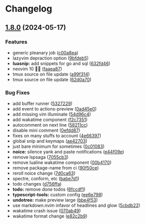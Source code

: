 # Changelog

## [1.8.0](https://github.com/rubiin/init.lua/compare/v1.7.8...v1.8.0) (2024-05-17)


### Features

* generic pleanary job ([c00a8ea](https://github.com/rubiin/init.lua/commit/c00a8ea2c969246cefba6c429b2130bf12f48714))
* lazyvim depraction option ([9bfdeb5](https://github.com/rubiin/init.lua/commit/9bfdeb57f863e8648b7f1ec83f4fd219b3165c91))
* **luasnip:** add snippets for go and sql ([632fd46](https://github.com/rubiin/init.lua/commit/632fd46decc3df73107bb521b5b780a746637815))
* neovim 10 🎉🥳 ([faaea87](https://github.com/rubiin/init.lua/commit/faaea87013a6dd39d306423db41f55e9e7bcc576))
* tmux source on file update ([a99f314](https://github.com/rubiin/init.lua/commit/a99f314009f2c81d8644698624df1ecae2cdc119))
* tmux source on file update ([62d0a70](https://github.com/rubiin/init.lua/commit/62d0a7066c5540cbc09b6e877767c5dd2f4f4bc5))


### Bug Fixes

* add buffer runner ([5327229](https://github.com/rubiin/init.lua/commit/5327229de7899fe156180815fec4fc58267645c5))
* add event to actions-preview ([0ad45e0](https://github.com/rubiin/init.lua/commit/0ad45e0810c45dab1ff2b7ca4199291a5916dcb8))
* add missing vim illuminate ([54d96c4](https://github.com/rubiin/init.lua/commit/54d96c4b495f1ce978970257d37d5e68beabe26e))
* add wakatime component ([f2c7351](https://github.com/rubiin/init.lua/commit/f2c7351418175c006c4bf37e76c584a5d48a6a63))
* autocomment on next line ([58211cc](https://github.com/rubiin/init.lua/commit/58211ccd640182be1987e1d0a1d32065def686df))
* disable mini comment ([0efdd87](https://github.com/rubiin/init.lua/commit/0efdd87467658fd11d57d719a45a319a11e80744))
* fixes on many stuffs to account ([4e66397](https://github.com/rubiin/init.lua/commit/4e6639742bab3553821c8d1e6888fe331d22d5a4))
* global snip and keymaps ([ae42703](https://github.com/rubiin/init.lua/commit/ae427037f6dc019cd32c43d3bfaf584d54ca857c))
* just bare minimum for sometimes ([0c01083](https://github.com/rubiin/init.lua/commit/0c01083f94101ee048bbe8f6bcf372173358dfe1))
* **noice:** silence yank and paste notifications ([e44f09e](https://github.com/rubiin/init.lua/commit/e44f09ea19db883a3884f043eb4ee368cc6a97e9))
* remove lspsaga ([7055cb3](https://github.com/rubiin/init.lua/commit/7055cb35d95112afc3ea39d4ca97ef0ff71c368b))
* remove lualine wakatime component ([00b4170](https://github.com/rubiin/init.lua/commit/00b41701ecc518925c4bbe790a385802a9bc7791))
* remove package-name from ci ([90f50ce](https://github.com/rubiin/init.lua/commit/90f50cebf92c71756c9826603f75b68d74697cde))
* reroll noice change ([7d0ca63](https://github.com/rubiin/init.lua/commit/7d0ca63264ef64bc02ce2cd53a3eb8ced5803ab0))
* spectre, conform, etc ([babe7d1](https://github.com/rubiin/init.lua/commit/babe7d128fec8c3341777f35da931acc7ac772d0))
* todo changes ([d756ffa](https://github.com/rubiin/init.lua/commit/d756ffaa74ad131abd2e8ba1a4308334b856d4f9))
* **todo:** remove done todos ([6fccdf1](https://github.com/rubiin/init.lua/commit/6fccdf1070c85be6e9f2519f4a189e51fd88072f))
* **typescript-tools:** custom config ([ee6e798](https://github.com/rubiin/init.lua/commit/ee6e7986a727508e00db9710ffaa7957ae1f8ac4))
* **undotree:** make preview large ([bbe4f53](https://github.com/rubiin/init.lua/commit/bbe4f5357e37a1d55efdb414c7645e7286ef5b25))
* use markdown.nvim infavor of headlines and glow ([5cbdb22](https://github.com/rubiin/init.lua/commit/5cbdb22602c7ae9b010ed5b2c6341d9c814b7d21))
* wakatime crash issue ([070ab49](https://github.com/rubiin/init.lua/commit/070ab49e4031f5e07a87eb434691136601076bc5))
* wakatime format change ([e82c2b9](https://github.com/rubiin/init.lua/commit/e82c2b9cbc68f7a713439da123d6422c68ad03a8))
